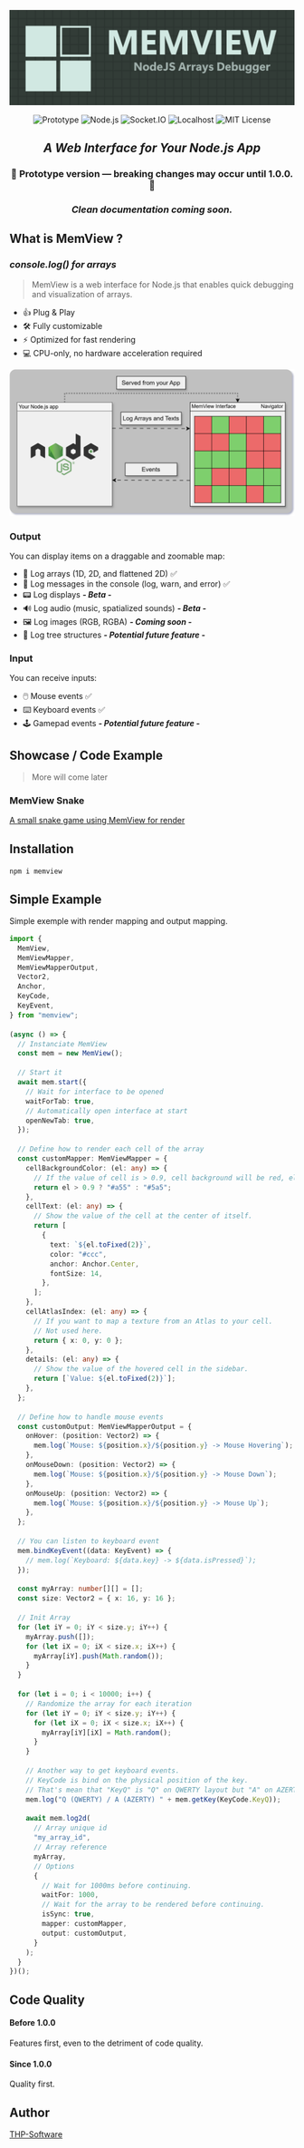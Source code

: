 <p align="center">
  <img src="https://raw.githubusercontent.com/thp-software/memview/refs/heads/master/assets/logo_test.png#center">
</p>

<p align="center">
<img src="https://img.shields.io/badge/Prototype-4CAF50?style=flat&logo=git&logoColor=white" alt="Prototype">
<img src="https://img.shields.io/badge/Node.js-4CAF50?style=flat&logo=nodedotjs&logoColor=white" alt="Node.js">
<img src="https://img.shields.io/badge/Socket.IO-4CAF50?style=flat&logo=socketdotio&logoColor=white" alt="Socket.IO">
<img src="https://img.shields.io/badge/Localhost-4CAF50?style=flat&logo=server&logoColor=white" alt="Localhost"> 
<img src="https://img.shields.io/badge/license-MIT-brightgreen.svg?style=flat-square" alt="MIT License">
</p>

<h2 align="center"><b><i>A Web Interface for Your Node.js App</i></b></h2>

<h3 align="center">🚧 Prototype version — breaking changes may occur until 1.0.0. 🚧</h3>

<h3 align="center"><i>Clean documentation coming soon.</i></h3>

## What is MemView ?

<h3><i>console.log() for arrays</i></h3>

> MemView is a web interface for Node.js that enables quick debugging and visualization of arrays.

- 👍 Plug & Play
- 🛠️ Fully customizable
- ⚡ Optimized for fast rendering
- 💻 CPU-only, no hardware acceleration required

<p align="center">
  <img src="https://raw.githubusercontent.com/thp-software/memview/refs/heads/master/assets/diagram.svg#center">
</p>

### Output

You can display items on a draggable and zoomable map:

- 🔢 Log arrays (1D, 2D, and flattened 2D) ✅
- 💬 Log messages in the console (log, warn, and error) ✅
- 📟 Log displays <b><i>- Beta -</i></b>
- 🔊 Log audio (music, spatialized sounds) <b><i>- Beta -</i></b>
- 🖼️ Log images (RGB, RGBA) <b><i>- Coming soon -</i></b>
- 🌳 Log tree structures <b><i>- Potential future feature -</i></b>

### Input

You can receive inputs:

- 🖱️ Mouse events ✅
- ⌨️ Keyboard events ✅
- 🕹️ Gamepad events <b><i>- Potential future feature -</i></b>

## Showcase / Code Example

> More will come later

### MemView Snake

[A small snake game using MemView for render](https://github.com/thp-software/memview-snake)

## Installation

`npm i memview`

## Simple Example

Simple exemple with render mapping and output mapping.

```ts
import {
  MemView,
  MemViewMapper,
  MemViewMapperOutput,
  Vector2,
  Anchor,
  KeyCode,
  KeyEvent,
} from "memview";

(async () => {
  // Instanciate MemView
  const mem = new MemView();

  // Start it
  await mem.start({
    // Wait for interface to be opened
    waitForTab: true,
    // Automatically open interface at start
    openNewTab: true,
  });

  // Define how to render each cell of the array
  const customMapper: MemViewMapper = {
    cellBackgroundColor: (el: any) => {
      // If the value of cell is > 0.9, cell background will be red, else it will be green.
      return el > 0.9 ? "#a55" : "#5a5";
    },
    cellText: (el: any) => {
      // Show the value of the cell at the center of itself.
      return [
        {
          text: `${el.toFixed(2)}`,
          color: "#ccc",
          anchor: Anchor.Center,
          fontSize: 14,
        },
      ];
    },
    cellAtlasIndex: (el: any) => {
      // If you want to map a texture from an Atlas to your cell.
      // Not used here.
      return { x: 0, y: 0 };
    },
    details: (el: any) => {
      // Show the value of the hovered cell in the sidebar.
      return [`Value: ${el.toFixed(2)}`];
    },
  };

  // Define how to handle mouse events
  const customOutput: MemViewMapperOutput = {
    onHover: (position: Vector2) => {
      mem.log(`Mouse: ${position.x}/${position.y} -> Mouse Hovering`);
    },
    onMouseDown: (position: Vector2) => {
      mem.log(`Mouse: ${position.x}/${position.y} -> Mouse Down`);
    },
    onMouseUp: (position: Vector2) => {
      mem.log(`Mouse: ${position.x}/${position.y} -> Mouse Up`);
    },
  };

  // You can listen to keyboard event
  mem.bindKeyEvent((data: KeyEvent) => {
    // mem.log(`Keyboard: ${data.key} -> ${data.isPressed}`);
  });

  const myArray: number[][] = [];
  const size: Vector2 = { x: 16, y: 16 };

  // Init Array
  for (let iY = 0; iY < size.y; iY++) {
    myArray.push([]);
    for (let iX = 0; iX < size.x; iX++) {
      myArray[iY].push(Math.random());
    }
  }

  for (let i = 0; i < 10000; i++) {
    // Randomize the array for each iteration
    for (let iY = 0; iY < size.y; iY++) {
      for (let iX = 0; iX < size.x; iX++) {
        myArray[iY][iX] = Math.random();
      }
    }

    // Another way to get keyboard events.
    // KeyCode is bind on the physical position of the key.
    // That's mean that "KeyQ" is "Q" on QWERTY layout but "A" on AZERTY layout.
    mem.log("Q (QWERTY) / A (AZERTY) " + mem.getKey(KeyCode.KeyQ));

    await mem.log2d(
      // Array unique id
      "my_array_id",
      // Array reference
      myArray,
      // Options
      {
        // Wait for 1000ms before continuing.
        waitFor: 1000,
        // Wait for the array to be rendered before continuing.
        isSync: true,
        mapper: customMapper,
        output: customOutput,
      }
    );
  }
})();
```

## Code Quality

#### Before 1.0.0

Features first, even to the detriment of code quality.

#### Since 1.0.0

Quality first.

## Author

[THP-Software](https://github.com/thp-software)
